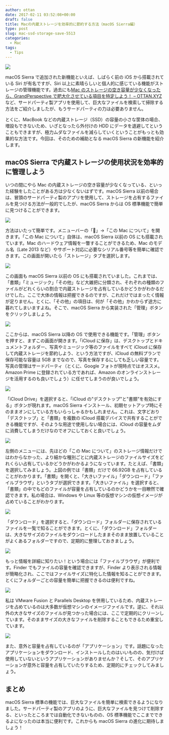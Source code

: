 ```yaml
---
author: ottan
date: 2017-02-11 03:52:08+00:00
draft: false
title: Macの内蔵ストレージを効率的に節約する方法（macOS Sierra編）
type: post
slug: mac-ssd-storage-save-5513
categories:
  - Mac
tags:
  - Tips
---
```


![](/uploads/2017/02/170211-589e83b9c1db7.jpg)

macOS Sierra で追加された新機能といえば、しばらく前の iOS から搭載されている Siri が有名ですが、Siri 以上に素晴らしいと個人的に感じている機能がストレージの管理機能です。過去にも[Mac のストレージの空き容量が少なくなったら、GrandPerspective で肥大化させている項目を特定しよう！ – OTTAN.XYZ](/posts/2016/02/mac-storage-grandperspective-6840/)など、サードパーティ製アプリを使用して、巨大なファイルを検索して掃除する方法をご紹介しましたが、もうサードパーティの力は必要ありません。

とくに、MacBook などの内蔵ストレージ（SSD）の容量の小さな筐体の場合、増設もできないため、いざとなったら外付けの HDD にデータを退避してということもできますが、極力ムダなファイルを減らしていくということがもっとも効果的な方法です。今回は、そのための補助となる macOS Sierra の新機能を紹介します。

## macOS Sierra で内蔵ストレージの使用状況を効率的に管理しよう

いつの間にやら Mac の内蔵ストレージの空き容量が少なくなっている、といった経験をしたことがある方は少なくないはずです。macOS Sierra 以前の場合は、冒頭のサードパーティ製のアプリを使用して、ストレージを占有するファイルを見つける方法が一般的でしたが、macOS Sierra からは OS 標準機能で簡単に見つけることができます。

![](/uploads/2017/02/170211-589e86ca3ebeb.png)

方法はいたって簡単です。メニューバーの「」→「この Mac について」を開きます。「この Mac について」自体は、macOS Sierra 以前の OS にも搭載されています。Mac のハードウェア情報を一瞥することができるため、Mac のモデル名（Late 2013 など）やサポート対応に必要なシリアル番号等を簡単に確認できます。この画面が開いたら「ストレージ」タブを選択します。

![](/uploads/2017/02/170211-589e83c5cf529.png)

この画面も macOS Sierra 以前の OS にも搭載されていました。これまでは、「書類」「ミュージック」「その他」など大雑把に分類され、それぞれの種類のファイルがどれくらいの割合で内蔵ストレージを占有しているかどうかがわかるだけでした。ここで大体の情報は把握できるのですが、これだけではまったく情報が足りません。とくに、「その他」の項目は、何が「その他」かわからず途方に暮れてしまいますよね。そこで、macOS Sierra から実装された「管理」ボタンをクリックしましょう。

![](/uploads/2017/02/170211-589e83cc2c802.png)

ここからは、macOS Sierra 以降の OS で使用できる機能です。「管理」ボタンを押すと、まずこの画面が開きます。「iCloud に保存」は、デスクトップとドキュメントフォルダー、写真やミュージック等のファイルをすべて iCloud に保存して内蔵ストレージを節約しよう、という方法ですが、iCloud の無料プランで保存可能な容量は 5GB までなので、写真を保存するにしても乏しい容量です。写真の管理はサードパーティ（とくに、Google フォトが現時点ではオススメ。Amazon Prime に登録されている方であれば、Amazon のオンラインストレージを活用するのも良いでしょう）に任せてしまうのが良いでしょう。

![](/uploads/2017/02/170211-589e83d35606e.png)

「iCloud Drive」を選択すると、「iCloud の"デスクトップ"と"書類"を有効にする」ボタンが現れます。macOS Sierra インストール、初期セットアップ時にそのままオンにしている方もいらっしゃるかもしれません。これは、文字どおり「デスクトップ」と「書類」を複数の iCloud 搭載デバイスで共有することができる機能ですが、そのような用途で使用しない場合には、iCloud の容量をムダに消費してしまうだけなのでオフにしておくと良いでしょう。

![](/uploads/2017/02/170211-589e83da10027.png)

左側のメニューには、先ほどの「この Mac について」のストレージ情報だけではわからなかった、より細かな種別ごとに内蔵ストレージのファイルサイズをどれくらい占有しているかどうかがわかるようになっています。たとえば、「書類」を選択してみましょう。上図の例では「書類」だけで 66.92GB を占有していることがわかります。「書類」を開くと、「大きいファイル」「ダウンロード」「ファイルブラウザ」というタブが選択できます。「大きいファイル」を選択すると、「書類」の中でもどのファイルが容量を占有しているのかどうかを一目瞭然で確認できます。私の場合は、Windows や Linux 等の仮想マシンの仮想イメージが占めていることがわかります。

![](/uploads/2017/02/170211-589e83e0b8f1c.png)

「ダウンロード」を選択すると、「ダウンロード」フォルダーに保存されているファイルを一覧で知ることができます。とくに、「ダウンロード」フォルダーは、大きなサイズのファイルをダウンロードしたままそのまま放置していることがよくあるフォルダーですので、定期的に整理しておきましょう。

![](/uploads/2017/02/170211-589e83e70d555.png)

もっと情報を詳細に知りたい！という場合には「ファイルブラウザ」が便利です。Finder でもファイルの容量を確認できますが、Finder より表示される情報が簡略化され、ここではファイルサイズに特化した情報を知ることができます。とくにフォルダーごとの容量を簡単に把握できるのは便利ですね。

![](/uploads/2017/02/170211-589e83ed47f27.png)

私は VMware Fusion と Parallels Desktop を併用しているため、内蔵ストレージを占めているのは大多数が仮想マシンのイメージファイルです。逆に、それ以外の大きなサイズのファイルが見つかった場合には、ここで定期的にクリーンしています。そのままサイズの大きなファイルを削除することもできるため重宝しています。

![](/uploads/2017/02/170211-589e83f47d315.png)

また、意外と容量を占有しているのが「アプリケーション」です。話題になったアプリケーションをダウンロード、インストールしたのはいいものの、気付けば使用していないというアプリケーションがありませんか？そして、そのアプリケーションが意外と容量を占有していたりするため、定期的にチェックしてみましょう。

## まとめ

macOS Sierra 標準の機能では、巨大なファイルを簡単に検索できるようになりました。サードパーティ製のアプリのように、巨大なファイルを見つけて削除する、といったところまでは自動化できないものの、OS 標準機能でここまでできるよになったのは本当に便利です。これからも macOS Sierra の進化に期待しましょう！
